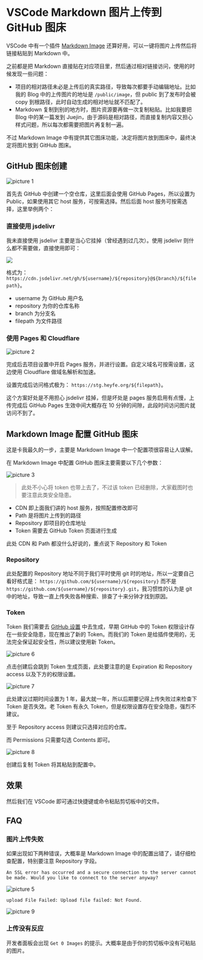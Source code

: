 # VSCode Markdown 图片上传到 GitHub 图床

VSCode 中有一个插件 [Markdown Image](https://marketplace.visualstudio.com/items?itemName=hancel.markdown-image) 还算好用，可以一键将图片上传然后将链接粘贴到 Markdown 中。

之前都是把 Markdown 直接贴在对应项目里，然后通过相对链接访问，使用的时候发现一些问题：

-   项目的相对路径未必是上传后的真实路径，导致每次都要手动编辑地址。比如我的 Blog 中的上传图片的地址是 `/public/image`，但 public 到了发布时会被 copy 到根路径，此时自动生成的相对地址就不匹配了。
-   Markdown 复制到别的地方时，图片资源要再做一次复制粘贴。比如我要把 Blog 中的某一篇发到 Juejin，由于源码是相对路径，而直接复制内容又担心样式问题，所以每次都需要把图片再复制一遍。

不过 Markdown Image 中有提供其它图床功能，决定将图片放到图床中，最终决定将图片放到 GitHub 图床。

## GitHub 图床创建

![picture 1](https://stg.heyfe.org/images/blog-vscode-markdown-image-upload-40.png)

首先去 GitHub 中创建一个空仓库，这里后面会使用 GitHub Pages，所以设置为 Public，如果使用其它 host 服务，可按需选择。然后后面 host 服务可按需选择，这里举例两个：

### 直接使用 jsdelivr

我未直接使用 jsdelivr 主要是当心它挂掉（曾经遇到过几次）。使用 jsdelivr 则什么都不需要做，直接使用即可：

![](https://cdn.jsdelivr.net/gh/zxbing0066/stg@master/images/blog-vscode-markdown-image-upload-40.png)

格式为：`https://cdn.jsdelivr.net/gh/${username}/${repository}@${branch}/${filepath}`。

-   username 为 GitHub 用户名
-   repository 为你的仓库名称
-   branch 为分支名
-   filepath 为文件路径

### 使用 Pages 和 Cloudflare

![picture 2](https://stg.heyfe.org/images/blog-vscode-markdown-image-upload-5.png)

完成后去项目设置中开启 Pages 服务，并进行设置。自定义域名可按需设置，这边使用 Cloudflare 做域名解析和加速。

设置完成后访问格式极为： `https://stg.heyfe.org/${filepath}`。

这个方案好处是不用担心 jsdelivr 挂掉，但是坏处是 pages 服务启用有点慢，上传完成后 GitHub Pages 生效中间大概存在 10 分钟的间隙，此段时间访问图片就访问不到了。

## Markdown Image 配置 GitHub 图床

这是卡我最久的一步，主要是 Markdown Image 中一个配置项很容易让人误解。

在 Markdown Image 中配置 GitHub 图床主要需要以下几个参数：

![picture 3](https://stg.heyfe.org/images/blog-vscode-markdown-image-upload-34.png)

> 此处不小心将 token 也带上去了，不过该 token 已经删除，大家截图时也要注意此类安全隐患。

-   CDN 即上面我们讲的 host 服务，按照配置修改即可
-   Path 是将图片上传到的路径
-   Repository 即项目的仓库地址
-   Token 需要去 GitHub Token 页面进行生成

此处 CDN 和 Path 都没什么好说的，重点说下 Repository 和 Token

### Repository

此处配置的 Repository 地址不同于我们平时使用 git 时的地址，所以一定要自己看好格式是： `https://github.com/${username}/${repository}` 而不是 `https://github.com/${username}/${repository}.git`，我习惯性的认为是 git 中的地址，导致一直上传失败各种搜索、排查了十来分钟才找到原因。

### Token

Token 我们需要去 [GitHub 设置](https://github.com/settings/tokens) 中去生成，早期 GitHub 中的 Token 权限设计存在一些安全隐患，现在推出了新的 Token。而我们的 Token 是给插件使用的，无法完全保证起安全性，所以建议使用新 Token。

![picture 6](https://stg.heyfe.org/images/blog-vscode-markdown-image-upload-79.png)

点击创建后会跳到 Token 生成页面，此处要注意的是 Expiration 和 Repository access 以及下方的权限设置。

![picture 7](https://stg.heyfe.org/images/blog-vscode-markdown-image-upload-63.png)

此处建议过期时间设置为 1 年，最大就一年，所以后期要记得上传失败过来检查下 Token 是否失效。老 Token 有永久 Token，但是权限设置存在安全隐患，强烈不建议。

至于 Repository access 则建议只选择对应的仓库。

而 Permissions 只需要勾选 Contents 即可。

![picture 8](https://stg.heyfe.org/images/blog-vscode-markdown-image-upload-55.png)

创建后复制 Token 将其粘贴到配置中。

## 效果

然后我们在 VSCode 即可通过快捷键或命令粘贴剪切板中的文件。

## FAQ

### 图片上传失败

如果出现如下两种错误，大概率是 Markdown Image 中的配置出错了，请仔细检查配置，特别要注意 Repository 字段。

`An SSL error has occurred and a secure connection to the server cannot be made. Would you like to connect to the server anyway?`

![picture 5](https://stg.heyfe.org/images/blog-vscode-markdown-image-upload-49.png)

`upload File Failed: Upload file failed: Not Found.`

![picture 9](https://stg.heyfe.org/images/blog-vscode-markdown-image-upload-79.png)

### 上传没有反应

开发者面板会出现 `Get 0 Images` 的提示。大概率是由于你的剪切板中没有可粘贴的图片。
